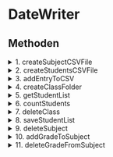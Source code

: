# DateWriter

## Methoden

<details>
<summary> 1. createSubjectCSVFile</summary>

- Erstellt eine neue CSV-Datei für ein bestimmtes Fach und eine bestimmte Klasse, falls die Datei noch nicht existiert.

<details>
<summary>Code</summary>

```java
public boolean createSubjectCSVFile(String fach, String klasse) {
		String path = "CSV_Dateien/" + klasse + "/" + fach + ".csv";
		File file = new File(path);

		try {
			if (file.exists()) {
				System.out.println("Die CSV-Datei existiert bereits.");
				return false;
			}
			FileWriter csvWriter = new FileWriter(file);
			csvWriter.append("Schuelerinfo_ID");
			csvWriter.append(";");
			csvWriter.append("Note(MSS)");
			csvWriter.append(";");
			csvWriter.append("Notenart_ID");
			csvWriter.append("\n");
			csvWriter.close();
			System.out.println("Neue CSV-Datei wurde erfolgreich erstellt.");
			return true;
		} catch (IOException e) {
			System.out.println("Fehler beim Erstellen der CSV-Datei: " + e.getMessage());
			return false;
		}
	}
```

</details>
</details>

<details>
<summary> 2. createStudentsCSVFile </summary>

- Erstellt eine neue CSV-Datei für die Schülerliste einer bestimmten Klasse, falls die Datei noch nicht existiert.

<details>
<summary>Code</summary>

```java
public boolean createStudentsCSVFile(String klasse) {
		String path = "CSV_Dateien/" + klasse + "/" + "Schuelerliste.csv";
		try {
			FileWriter csvWriter = new FileWriter(path);
			csvWriter.append("Name");
			csvWriter.append(";");
			csvWriter.append("E-Mail");
			csvWriter.append(";");
			csvWriter.append("ID");
			csvWriter.append("\n");
			csvWriter.close();
			System.out.println("Neue CSV-Datei wurde erfolgreich erstellt.");
			return true;
		} catch (IOException e) {
			System.out.println("Fehler beim Erstellen der CSV-Datei: " + e.getMessage());
			return false;
		}
	}
```

</details>
</details>

<details>
<summary> 3. addEntryToCSV </summary>

- Fügt einen neuen Eintrag zur CSV-Datei der Schülerliste einer bestimmten Klasse hinzu.

<details>
<summary>Code</summary>

```java
public boolean addEntryToCSV(String klasse, String name, String email) {
		try {
			String fileName = "CSV_Dateien/" + klasse + "/" + "Schuelerliste.csv";

			// Überprüfen, ob die Datei bereits vorhanden ist und eine Schülerinfo-ID
			// festlegen
			int schuelerinfoId = 1; // Standardwert, falls es keinen vorherigen Eintrag gibt
			BufferedReader reader = new BufferedReader(new FileReader(fileName));
			String lastLine = null;
			String currentLine;
			while ((currentLine = reader.readLine()) != null) {
				lastLine = currentLine;
			}
			reader.close();
			if (lastLine != null) {
				// Extrahieren der Notenart-ID aus dem vorherigen Eintrag und erhöhen um 1
				String[] parts = lastLine.split(";");
				String previousNotenartId = parts[2];
				try {
					if (previousNotenartId.equals("ID")) {
					} else {
						schuelerinfoId = Integer.parseInt(previousNotenartId) + 1;
					}

				} catch (NumberFormatException e) {
					System.out.println("Ungültige Notenart-ID im vorherigen Eintrag: " + previousNotenartId);
					return false;
				}
			}

			BufferedWriter writer = new BufferedWriter(new FileWriter(fileName, true));

			String id = Integer.toString(schuelerinfoId);

			// Schreiben des neuen Eintrags
			writer.write(name + ";" + email + ";" + id);
			writer.newLine();

			writer.close();
			System.out.println("Eintrag wurde erfolgreich zur CSV-Datei hinzugefügt.");
			return true;
		} catch (IOException e) {
			System.out.println("Fehler beim Hinzufügen des Eintrags zur CSV-Datei: " + e.getMessage());
			return false;
		}
	}
```

</details>
</details>

<details>
<summary> 4. createClassFolder </summary>

- Erstellt einen neuen Ordner für eine bestimmte Klasse, falls der Ordner noch nicht existiert.

<details>
<summary>Code</summary>

```java
public boolean createClassFolder(String klasse) {
		String path = "CSV_Dateien/" + klasse;
		File folder = new File(path);
		if (!folder.exists()) {
			if (folder.mkdir()) {
				createStudentsCSVFile(klasse);
				System.out.println("Neuer Ordner wurde erfolgreich erstellt.");
				return true;
			} else {
				System.out.println("Fehler beim Erstellen des Ordners.");
				return false;
			}
		} else {
			System.out.println("Der Ordner existiert bereits.");
			return false;
		}
	}
```

</details>
</details>

<details>
<summary> 5. getStudentList </summary>

-  Gibt eine Liste von Student-Objekten zurück, die Namen und E-Mails aller Schüler in der Schülerliste enthält.

<details>
<summary>Code</summary>

```java
public List<Student> getStudentList(String klasse) {
		List<Student> studentList = new ArrayList<>();
		String fileName = "CSV_Dateien/" + klasse + "/Schuelerliste.csv";

		try (BufferedReader reader = new BufferedReader(new FileReader(fileName))) {
			reader.readLine();
			String line;
			while ((line = reader.readLine()) != null) {
				String[] parts = line.split(";");
				String name = parts[0];
				String email = parts[1];
				String id = parts[2];
				Student student = new Student(name, email, id);
				studentList.add(student);
			}
		} catch (IOException e) {
			System.out.println("Fehler beim Lesen der Schülerliste: " + e.getMessage());
		}

		return studentList;
	}
```

</details>
</details>

<details>
<summary> 6. countStudents </summary>

- Zählt die Anzahl der Schüler in einer bestimmten Klasse.

<details>
<summary>Code</summary>

```java
public int countStudents(String klasse) {
		int count = 0;
		String fileName = "CSV_Dateien/" + klasse + "/Schuelerliste.csv";
		try (BufferedReader reader = new BufferedReader(new FileReader(fileName))) {
			// Die Schülerliste wird Zeile für Zeile durchgegangen
			reader.readLine();
			while (reader.readLine() != null) {
				count++;
			}
		} catch (IOException e) {
			System.out.println("Fehler beim Lesen der Schülerliste: " + e.getMessage());
		}

		return count;
	}
```

</details>
</details>

<details>
<summary> 7. deleteClass </summary>

- Löscht eine Klasse und alle zugehörigen Dateien.

<details>
<summary>Code</summary>

```java
public void deleteClass(String klasse) {
		String folderPath = "CSV_Dateien/" + klasse;
		File folder = new File(folderPath);

		if (!folder.exists()) {
			System.out.println("Die Klasse existiert nicht.");
			return;
		}

		// Lösche alle Dateien im Ordner
		File[] files = folder.listFiles();
		if (files != null) {
			for (File file : files) {
				file.delete();
			}
		}

		// Lösche den Ordner
		if (folder.delete()) {
			System.out.println("Die Klasse wurde erfolgreich gelöscht.");
		} else {
			System.out.println("Fehler beim Löschen der Klasse.");
		}
	}
```

</details>
</details>

<details>
<summary> 8. saveStudentList </summary>

- Speichert eine Schülerliste in einer CSV-Datei.

<details>
<summary>Code</summary>

```java
public void saveStudentList(String fileName, List<Student> studentList) {
		try (BufferedWriter writer = new BufferedWriter(new FileWriter(fileName))) {
			// Schreiben der Header-Zeile
			writer.write("Name;E-Mail;ID");
			writer.newLine();

			// Schreiben der Schülerdaten
			for (Student student : studentList) {
				writer.write(student.getName() + ";" + student.getEmail() + ";" + student.getId());
				writer.newLine();
			}

			System.out.println("Schülerliste wurde erfolgreich gespeichert.");
		} catch (IOException e) {
			System.out.println("Fehler beim Speichern der Schülerliste: " + e.getMessage());
		}
	}
```

</details>
</details>

<details>
<summary> 9. deleteSubject </summary>

- Löscht ein Fach und die zugehörige CSV-Datei.

<details>
<summary>Code</summary>

```java
public boolean deleteSubject(String fach, String klasse) {
		String fileName = "CSV_Dateien/" + klasse + "/" + fach + ".csv";
		File file = new File(fileName);

		if (file.exists()) {
			if (file.delete()) {
				System.out.println("Das Fach wurde erfolgreich gelöscht.");
				return true;
			} else {
				System.out.println("Fehler beim Löschen des Fachs.");
				return false;
			}
		} else {
			System.out.println("Das Fach existiert nicht.");
			return false;
		}
	}
```


</details>
</details>

<details>
<summary> 10. addGradeToSubject </summary>

- Fügt eine Note zu einem Fach hinzu

<details>
<summary>Code</summary>

```java
public boolean addGradeToSubject(String fach, String klasse, int schuelerID, int note, int test) {
		String fileName = "CSV_Dateien/" + klasse + "/" + fach + ".csv";

		try (BufferedWriter writer = new BufferedWriter(new FileWriter(fileName, true))) {
			// Schreiben des neuen Eintrags
			writer.write(schuelerID + ";" + note + ";" + test);
			writer.newLine();

			System.out.println("Note wurde erfolgreich zum Fach hinzugefügt.");
			return true;
		} catch (IOException e) {
			System.out.println("Fehler beim Hinzufügen der Note zum Fach: " + e.getMessage());
			return false;
		}
	}
```

</details>
</details>

<details>
<summary> 11. deleteGradeFromSubject</summary>

- Löscht eine Note aus einem Fach

<details>
<summary>Code</summary>

```java
public boolean deleteGradeFromSubject(String fach, String klasse, int schuelerID, int note, int notenartID) {
		String fileName = "CSV_Dateien/" + klasse + "/" + fach + ".csv";

		try (BufferedReader reader = new BufferedReader(new FileReader(fileName))) {
			List<String> lines = new ArrayList<>();

			// Die CSV-Datei Zeile für Zeile durchgehen und die gewünschte Note entfernen
			String line;
			boolean isFirstLine = true; // Variable, um die erste Zeile zu überspringen
			boolean gradeDeleted = false;
			while ((line = reader.readLine()) != null) {
				if (isFirstLine) {
					lines.add(line);
					isFirstLine = false;
					continue; // Überspringe die erste Zeile
				}

				String[] parts = line.split(";");
				int currentSchuelerID = Integer.parseInt(parts[0]);
				int currentNote = Integer.parseInt(parts[1]);
				int currentNotenartID = Integer.parseInt(parts[2]);
				if (currentSchuelerID == schuelerID && currentNote == note && currentNotenartID == notenartID
						&& !gradeDeleted) {
					gradeDeleted = true;
					continue; // Überspringe den zu löschenden Eintrag
				}

				lines.add(line);
			}

			if (!gradeDeleted) {
				System.out.println("Die Note konnte nicht gefunden werden.");
				return false;
			}

			// Aktualisierte Daten in die CSV-Datei schreiben
			try (BufferedWriter writer = new BufferedWriter(new FileWriter(fileName))) {
				for (String updatedLine : lines) {
					writer.write(updatedLine);
					writer.newLine();
				}
				System.out.println("Note wurde erfolgreich aus dem Fach gelöscht.");
				return true;
			} catch (IOException e) {
				System.out.println("Fehler beim Schreiben der aktualisierten CSV-Datei: " + e.getMessage());
				return false;
			}
		} catch (IOException e) {
			System.out.println("Fehler beim Lesen der CSV-Datei: " + e.getMessage());
			return false;
		}
	}
```

</details>
</details>



